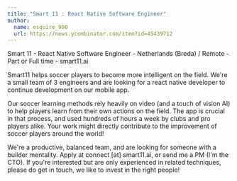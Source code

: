 ```yaml
---
title: "Smart 11 : React Native Software Engineer"
author:
  name: esquire_900
  url: https://news.ycombinator.com/item?id=45439712
---
```

Smart 11 - React Native Software Engineer - Netherlands (Breda) &#x2F; Remote - Part or Full time - smart11.ai

Smart11 helps soccer players to become more intelligent on the field. We&#x27;re a small team of 3 engineers and are looking for a react native developer to continue development on our mobile app.

Our soccer learning methods rely heavily on video (and a touch of vision AI) to help players learn from their own actions on the field. The app is crucial in that process, and used hundreds of hours a week by clubs and pro players alike. Your work might directly contribute to the improvement of soccer players around the world!

We&#x27;re a productive, balanced team, and are looking for someone with a builder mentality. Apply at connect [at] smart11.ai, or send me a PM (I&#x27;m the CTO). If you&#x27;re interested but are only experienced in related techniques, please do get in touch, we like to invest in the right people!
<JobApplication />
